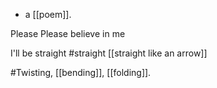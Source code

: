 - a [[poem]].

Please
Please believe in me

I'll be straight
#straight
[[straight like an arrow]]

#Twisting, [[bending]], [[folding]].
